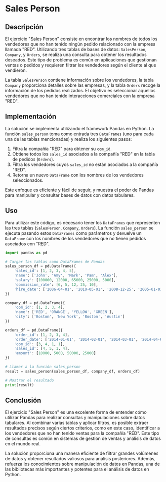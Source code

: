 # Sales Person

## Descripción

El ejercicio "Sales Person" consiste en encontrar los nombres de todos los vendedores que no han tenido ningún pedido relacionado con la empresa llamada "RED". Utilizando tres tablas de bases de datos: `SalesPerson`, `Company`, y `Orders`, se realiza una consulta para obtener los resultados deseados. Este tipo de problema es común en aplicaciones que gestionan ventas o pedidos y requieren filtrar los vendedores según el cliente al que vendieron.

La tabla `SalesPerson` contiene información sobre los vendedores, la tabla `Company` proporciona detalles sobre las empresas, y la tabla `Orders` recoge la información de los pedidos realizados. El objetivo es seleccionar aquellos vendedores que no han tenido interacciones comerciales con la empresa "RED".

## Implementación

La solución se implementa utilizando el framework Pandas en Python. La función `sales_person` toma como entrada tres `DataFrames` (uno para cada una de las tablas mencionadas) y realiza los siguientes pasos:

1. Filtra la compañía "RED" para obtener su `com_id`.
2. Obtiene todos los `sales_id` asociados a la compañía "RED" en la tabla de pedidos (`Orders`).
3. Filtra los vendedores cuyos `sales_id` no están asociados a la compañía "RED".
4. Retorna un nuevo `DataFrame` con los nombres de los vendedores seleccionados.

Este enfoque es eficiente y fácil de seguir, y muestra el poder de Pandas para manipular y consultar bases de datos con datos tabulares.

## Uso

Para utilizar este código, es necesario tener los `DataFrames` que representen las tres tablas (`SalesPerson`, `Company`, `Orders`). La función `sales_person` se ejecuta pasando estos `DataFrames` como parámetros y devuelve un `DataFrame` con los nombres de los vendedores que no tienen pedidos asociados con "RED".

```python
import pandas as pd

# Cargar las tablas como DataFrames de Pandas
sales_person_df = pd.DataFrame({
    'sales_id': [1, 2, 3, 4, 5],
    'name': ['John', 'Amy', 'Mark', 'Pam', 'Alex'],
    'salary': [100000, 12000, 65000, 25000, 5000],
    'commission_rate': [6, 5, 12, 25, 10],
    'hire_date': ['2006-04-01', '2010-05-01', '2008-12-25', '2005-01-01', '2007-02-03']
})

company_df = pd.DataFrame({
    'com_id': [1, 2, 3, 4],
    'name': ['RED', 'ORANGE', 'YELLOW', 'GREEN'],
    'city': ['Boston', 'New York', 'Boston', 'Austin']
})

orders_df = pd.DataFrame({
    'order_id': [1, 2, 3, 4],
    'order_date': ['2014-01-01', '2014-02-01', '2014-03-01', '2014-04-01'],
    'com_id': [3, 4, 1, 1],
    'sales_id': [4, 5, 1, 4],
    'amount': [10000, 5000, 50000, 25000]
})

# Llamar a la función sales_person
result = sales_person(sales_person_df, company_df, orders_df)

# Mostrar el resultado
print(result)
```

## Conclusión

El ejercicio "Sales Person" es una excelente forma de entender cómo utilizar Pandas para realizar consultas y manipulaciones sobre datos tabulares. Al combinar varias tablas y aplicar filtros, es posible extraer resultados precisos según ciertos criterios, como en este caso, identificar a los vendedores que no han tenido ventas para la compañía "RED". Este tipo de consultas es común en sistemas de gestión de ventas y análisis de datos en el mundo real.

La solución proporciona una manera eficiente de filtrar grandes volúmenes de datos y obtener resultados valiosos para análisis posteriores. Además, refuerza los conocimientos sobre manipulación de datos en Pandas, una de las bibliotecas más importantes y potentes para el análisis de datos en Python.
